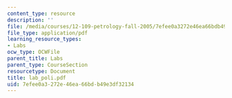 ```yaml
---
content_type: resource
description: ''
file: /media/courses/12-109-petrology-fall-2005/7efee0a3272e46ea66bdb49e3df32134_lab_poli.pdf
file_type: application/pdf
learning_resource_types:
- Labs
ocw_type: OCWFile
parent_title: Labs
parent_type: CourseSection
resourcetype: Document
title: lab_poli.pdf
uid: 7efee0a3-272e-46ea-66bd-b49e3df32134
---
```

